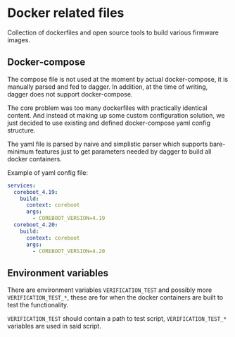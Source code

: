# Docker related files

Collection of dockerfiles and open source tools to
build various firmware images.


## Docker-compose

The compose file is not used at the moment by actual docker-compose, it is manually parsed and fed to dagger. In addition, at the time of writing, dagger does not support docker-compose.

The core problem was too many dockerfiles with practically identical content. And instead ot making up some custom configuration solution, we just decided to use existing and defined docker-compose yaml config structure.

The yaml file is parsed by naive and simplistic parser which supports bare-minimum features just to get parameters needed by dagger to build all docker containers.

Example of yaml config file:
```yaml
services:
  coreboot_4.19:
    build:
      context: coreboot
      args:
        - COREBOOT_VERSION=4.19
  coreboot_4.20:
    build:
      context: coreboot
      args:
        - COREBOOT_VERSION=4.20
```


## Environment variables

There are environment variables `VERIFICATION_TEST` and possibly more `VERIFICATION_TEST_*`, these are for when the docker containers are built to test the functionality.

`VERIFICATION_TEST` should contain a path to test script, `VERIFICATION_TEST_*` variables are used in said script.

